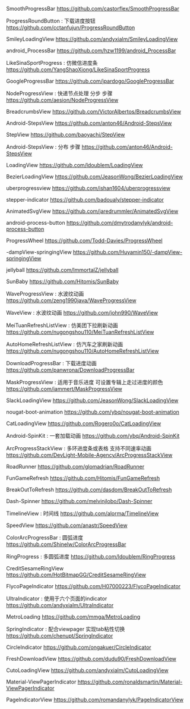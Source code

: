 SmoothProgressBar
https://github.com/castorflex/SmoothProgressBar

ProgressRoundButton : 下载进度按钮
https://github.com/cctanfujun/ProgressRoundButton

SmileyLoadingView
https://github.com/andyxialm/SmileyLoadingView

android_ProcessBar
https://github.com/hzw1199/android_ProcessBar

LikeSinaSportProgress : 仿微信进度条
https://github.com/YangShaoXiong/LikeSinaSportProgress

GoogleProgressBar
https://github.com/jpardogo/GoogleProgressBar

NodeProgressView : 快递节点处理 分步 步骤
https://github.com/aesion/NodeProgressView

BreadcrumbsView
https://github.com/VictorAlbertos/BreadcrumbsView

Android-StepsView
https://github.com/anton46/Android-StepsView

StepView
https://github.com/baoyachi/StepView

Android-StepsView : 分布 步骤
https://github.com/anton46/Android-StepsView

LoadingView
https://github.com/ldoublem/LoadingView

BezierLoadingView
https://github.com/JeasonWong/BezierLoadingView

uberprogressview
https://github.com/ishan1604/uberprogressview

stepper-indicator
https://github.com/badoualy/stepper-indicator

AnimatedSvgView
https://github.com/jaredrummler/AnimatedSvgView

android-process-button
https://github.com/dmytrodanylyk/android-process-button

ProgressWheel
https://github.com/Todd-Davies/ProgressWheel

-dampView-springingView
https://github.com/Huyamin150/-dampView-springingView

jellyball
https://github.com/ImmortalZ/jellyball

SunBaby
https://github.com/Hitomis/SunBaby

WaveProgressView : 水波纹动画
https://github.com/zeng1990java/WaveProgressView

WaveView : 水波纹动画
https://github.com/john990/WaveView

MeiTuanRefreshListView : 仿美团下拉刷新动画
https://github.com/nugongshou110/MeiTuanRefreshListView

AutoHomeRefreshListView : 仿汽车之家刷新动画
https://github.com/nugongshou110/AutoHomeRefreshListView

DownloadProgressBar : 下载进度动画
https://github.com/panwrona/DownloadProgressBar

MaskProgressView : 适用于音乐进度 可设置专辑上走过进度的颜色
https://github.com/iammert/MaskProgressView

SlackLoadingView
https://github.com/JeasonWong/SlackLoadingView

nougat-boot-animation
https://github.com/ybq/nougat-boot-animation

CatLoadingView
https://github.com/Rogero0o/CatLoadingView

Android-SpinKit : 一套加载动画
https://github.com/ybq/Android-SpinKit

ArcProgressStackView : 多环进度条或表格 支持不同速率动画
https://github.com/DevLight-Mobile-Agency/ArcProgressStackView

RoadRunner
https://github.com/glomadrian/RoadRunner

FunGameRefresh
https://github.com/Hitomis/FunGameRefresh

BreakOutToRefresh
https://github.com/dasdom/BreakOutToRefresh

Dash-Spinner
https://github.com/melvinjlobo/Dash-Spinner

TimelineView : 时间线
https://github.com/alorma/TimelineView

SpeedView
https://github.com/anastr/SpeedView

ColorArcProgressBar : 圆弧进度
https://github.com/Shinelw/ColorArcProgressBar

RingProgress : 多圆弧进度
https://github.com/ldoublem/RingProgress

CreditSesameRingView
https://github.com/HotBitmapGG/CreditSesameRingView

FlycoPageIndicator
https://github.com/H07000223/FlycoPageIndicator

UltraIndicator : 使用于六个页面的indicator
https://github.com/andyxialm/UltraIndicator

MetroLoading
https://github.com/mmga/MetroLoading

SpringIndicator : 配合viewpager 实现tab粘性切换
https://github.com/chenupt/SpringIndicator

CircleIndicator
https://github.com/ongakuer/CircleIndicator

FreshDownloadView
https://github.com/dudu90/FreshDownloadView

CutoLoadingView
https://github.com/andyxialm/CutoLoadingView

Material-ViewPagerIndicator
https://github.com/ronaldsmartin/Material-ViewPagerIndicator

PageIndicatorView
https://github.com/romandanylyk/PageIndicatorView
